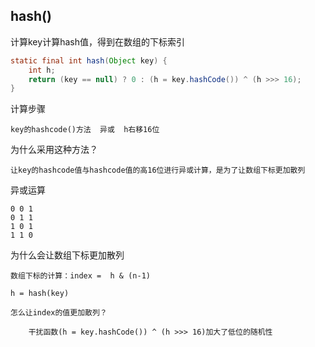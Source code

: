 ## hash()

计算key计算hash值，得到在数组的下标索引

```java
static final int hash(Object key) {
    int h;
    return (key == null) ? 0 : (h = key.hashCode()) ^ (h >>> 16);
}
```



计算步骤

```
key的hashcode()方法  异或  h右移16位
```

为什么采用这种方法？

```
让key的hashcode值与hashcode值的高16位进行异或计算，是为了让数组下标更加散列
```

异或运算

```
0 0 1
0 1 1
1 0 1
1 1 0
```

为什么会让数组下标更加散列

```
数组下标的计算：index =  h & (n-1)

h = hash(key)

怎么让index的值更加散列？

	干扰函数(h = key.hashCode()) ^ (h >>> 16)加大了低位的随机性
```

